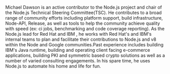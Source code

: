 Michael Dawson is an active contributor to the Node.js project and chair of the Node.js Technical Steering Committee(TSC). He contributes to a broad range of community efforts including platform support, build infrastructure, Node-API, Release, as well as tools to help the community achieve quality with speed (ex: ci jobs, benchmarking and code coverage reporting). As the Node.js lead for Red Hat and IBM , he works with Red Hat's and IBM's internal teams to plan and facilitate their contributions to Node.js and v8 within the Node and Google communities.Past experience includes building IBM's Java runtime, building and operating client facing e-commerce applications, building PKI and symmetric based crypto solutions as well as a number of varied consulting engagements. In his spare time, he uses Node.js to automate his home and life for fun.
